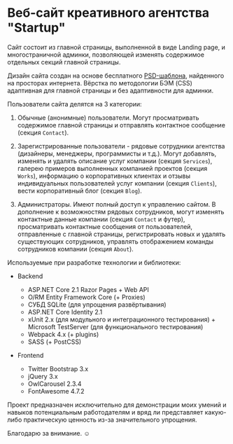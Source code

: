 # Веб-сайт креативного агентства "Startup"

Сайт состоит из главной страницы, выполненной в виде Landing page, и многостраничной админки, позволяющей изменять содержимое отдельных секций главной страницы.

Дизайн сайта создан на основе бесплатного [PSD-шаблона](https://www.behance.net/gallery/31927243/Startup-Free-Creative-Agency-PSD-Template), найденного на просторах интернета. Вёрстка по методологии БЭМ (CSS) адаптивная для главной страницы и без адаптивности для админки.

Пользователи сайта делятся на 3 категории:

1. Обычные (анонимные) пользователи. Могут просматривать содержимое главной страницы и отправлять контактное сообщение (секция `Contact`).

2. Зарегистрированные пользователи - рядовые сотрудники агентства (дизайнеры, менеджеры, программисты и т.д.). Могут добавлять, изменять и удалять описание услуг компании (секция `Services`), галерею примеров выполненных компанией проектов (секция `Works`), информацию о корпоративных клиентах и отзывы индивидуальных пользователей услуг компании (секция `Clients`), вести корпоративный блог (секция `Blog`).

3. Администраторы. Имеют полный доступ к управлению сайтом. В дополнение к возможностям рядовых сотрудников, могут изменять контактные данные компании (секция `Contact` и футер), просматривать контактные сообщения от пользователей, отправленные с главной страницы, регистрировать новых и удалять существующих сотрудников, управлять отображением команды сотрудников компании (секция `About`).

Используемые при разработке технологии и библиотеки:

- Backend
  - ASP.NET Core 2.1 Razor Pages + Web API
  - O/RM Entity Framework Core (+ Proxies)
  - СУБД SQLite (для упрощения развёртывания)
  - ASP.NET Core Identity 2.1
  - xUnit 2.x (для модульного и интеграционного тестирования) + Microsoft TestServer (для функционального тестирования)
  - Webpack 4.x (+ plugins)
  - SASS (+ PostCSS)

- Frontend
  - Twitter Bootstrap 3.x
  - jQuery 3.x
  - OwlCarousel 2.3.4
  - FontAwesome 4.7.2

Проект предназначен исключительно для демонстрации моих умений и навыков потенциальным работодателям и вряд ли представляет какую-либо практическую ценность из-за значительного упрощения.

Благодарю за внимание. :relaxed:
